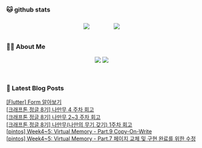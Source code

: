
###  🐱 github stats  

<div id="main" align="center">
    <img src="https://github-readme-stats.vercel.app/api?username=Kojaewoong0504&count_private=true&show_icons=true&theme=tokyonight"
        style="height: auto; margin-left: 20px; margin-right: 20px; padding: 10px;"/>
    <img src="https://github-readme-stats.vercel.app/api/top-langs/?username=Kojaewoong0504&layout=compact"   
        style="height: auto; margin-left: 20px; margin-right: 20px; padding: 10px;"/>
</div>

###  💁‍♀️ About Me  
<p align="center">
    <a href="https://www.gowoong.com/"><img src="https://img.shields.io/badge/Blog-FF5722?style=flat-square&logo=Blogger&logoColor=white"/></a>
    <a href="mailto:jaewoong.ko0504@gmail.com"><img src="https://img.shields.io/badge/Gmail-d14836?style=flat-square&logo=Gmail&logoColor=white&link=ilovefran.ofm@gmail.com"/></a>
</p>

<br>

### 📕 Latest Blog Posts   

<a href ="https://www.gowoong.com/183"> [Flutter] Form 알아보기 </a> <br>
<a href ="https://www.gowoong.com/182"> [크래프톤 정글 8기] 나만무 4 주차 회고 </a> <br>
<a href ="https://www.gowoong.com/181"> [크래프톤 정글 8기] 나만무 2~3 주차 회고 </a> <br>
<a href ="https://www.gowoong.com/180"> [크래프톤 정글 8기] 나만무(나만의 무기 갖기) 1주차 회고 </a> <br>
<a href ="https://www.gowoong.com/179"> [pintos] Week4~5: Virtual Memory - Part.9 Copy-On-Write </a> <br>
<a href ="https://www.gowoong.com/178"> [pintos] Week4~5: Virtual Memory - Part.7 페이지 교체 및 구현 완료를 위한 수정 </a> <br>
